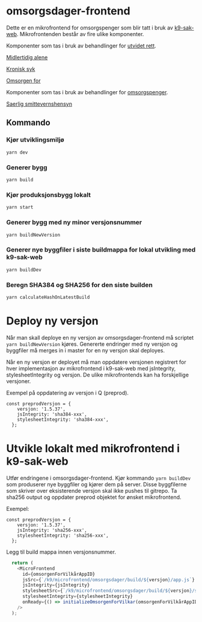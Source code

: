 # omsorgsdager-frontend

Dette er en mikrofrontend for omsorgspenger som blir tatt i bruk av [k9-sak-web](https://github.com/navikt/k9-sak-web).
Mikrofrontenden består av fire ulike komponenter. 

Komponenter som tas i bruk av behandlinger for [utvidet rett](https://github.com/navikt/k9-sak-web/tree/master/packages/behandling-utvidet-rett).

[Midlertidig alene](https://github.com/navikt/k9-sak-web/tree/master/packages/behandling-utvidet-rett/src/panelDefinisjoner/prosessStegPaneler/utvidetRettPanel/utvidetRettMikrofrontend) 

[Kronisk syk](https://github.com/navikt/k9-sak-web/tree/master/packages/behandling-utvidet-rett/src/panelDefinisjoner/prosessStegPaneler/utvidetRettPanel/utvidetRettMikrofrontend)

[Omsorgen for](https://github.com/navikt/k9-sak-web/tree/master/packages/behandling-utvidet-rett/src/panelDefinisjoner/prosessStegPaneler/inngangsvilkarPaneler/omsorgenForMikrofrontend)

Komponenter som tas i bruk av behandlinger for [omsorgspenger](https://github.com/navikt/k9-sak-web/tree/master/packages/behandling-omsorgspenger).

[Saerlig smittevernshensyn](https://github.com/navikt/k9-sak-web/tree/master/packages/prosess-aarskvantum-oms/src/components/saerlige-smittevernhensyn)

## Kommando
### Kjør utviklingsmiljø

`yarn dev`

### Generer bygg

`yarn build`

### Kjør produksjonsbygg lokalt

`yarn start`

### Generer bygg med ny minor versjonsnummer

`yarn buildNewVersion`

### Generer nye byggfiler i siste buildmappa for lokal utvikling med k9-sak-web

`yarn buildDev`

### Beregn SHA384 og SHA256 for den siste builden

`yarn calculateHashOnLatestBuild`

# Deploy ny versjon
Når man skall deploye en ny versjon av omsorgsdager-frontend må scriptet `yarn buildNewVersion` kjøres. 
Genererte endringer med ny versjon og byggfiler må merges in i master for en ny versjon skal deployes.

Når en ny versjon er deployet må man oppdatere versjonen registrert for hver implementasjon av mikrofrontend i k9-sak-web med jsIntegrity, stylesheetIntegrity og versjon.
De ulike mikrofrontends kan ha forskjellige versjoner.

Exempel på oppdatering av versjon i Q (preprod).
```
const preprodVersjon = {
    versjon: '1.5.37',
    jsIntegrity: 'sha384-xxx',
    stylesheetIntegrity: 'sha384-xxx',
  };
```

# Utvikle lokalt med mikrofrontend i k9-sak-web
Utfør endringene i omsorgsdager-frontend. Kjør kommando `yarn buildDev` som produserer nye byggfiler og kjører dem på server.
Disse byggfilerne som skriver over eksisterende versjon skal ikke pushes til gitrepo. Ta sha256 output og oppdater preprod objektet for ønsket mikrofrontend.

Exempel:
```
const preprodVersjon = {
    versjon: '1.5.37',
    jsIntegrity: 'sha256-xxx',
    stylesheetIntegrity: 'sha256-xxx',
  };
```

Legg til build mappa innen versjonsnummer.
```javascript
  return (
    <MicroFrontend
      id={omsorgenForVilkårAppID}
      jsSrc={`/k9/microfrontend/omsorgsdager/build/${versjon}/app.js`}
      jsIntegrity={jsIntegrity}
      stylesheetSrc={`/k9/microfrontend/omsorgsdager/build/${versjon}/styles.css`}
      stylesheetIntegrity={stylesheetIntegrity}
      onReady={() => initializeOmsorgenForVilkar(omsorgenForVilkårAppID, props)}
    />
  );
```
